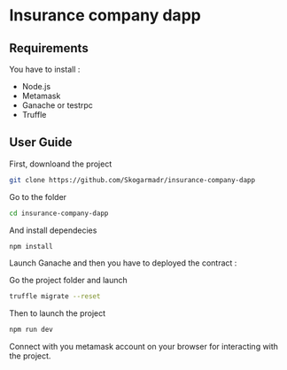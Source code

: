 # Insurance company dapp

## Requirements
You have to install :

* Node.js
* Metamask
* Ganache or testrpc
* Truffle

## User Guide
First, downloand the project

```bash
git clone https://github.com/Skogarmadr/insurance-company-dapp
```

Go to the folder
```bash
cd insurance-company-dapp
```

And install dependecies

```bash
npm install
```
Launch Ganache and then you have to deployed the contract :

Go the project folder and launch
```bash
truffle migrate --reset
```
Then to launch the project

```bash
npm run dev
```

Connect with you metamask account on your browser for interacting with the project.
